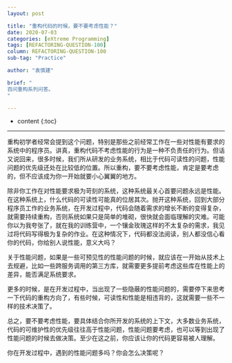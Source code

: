 ```yaml
---
layout: post

title: "重构代码的时候，要不要考虑性能？"
date: 2020-07-03
categories: [eXtreme Programming]
tags: [REFACTORING-QUESTION-100]
column: REFACTORING-QUESTION-100
sub-tag: "Practice"

author: "袁慎建"

brief: "
百问重构系列问答。
"

---
```


* content
{:toc}

---

重构初学者经常会提到这个问题，特别是那些之前经常工作在一些对性能有要求的系统中的程序员。讲真，重构代码不考虑性能的行为是一种不负责任的行为。但话又说回来，很多时候，我们所从研发的业务系统，相比于代码可读性的问题，性能问题的优先级还处在比较低的位置。所以重构，要不要考虑性能，肯定是要考虑的，但不应该成为你一开始就要小心翼翼的地方。

除非你工作在对性能要求极为苛刻的系统，这种系统最关心首要问题永远是性能。在这种系统上，什么代码的可读性可能真的位居其次。抛开这种系统，回到大部分程序员工作的业务系统，在开发过程中，代码会随着需求的增长不断的变得复杂，就需要持续重构，否则系统如果只是简单的堆砌，很快就会面临理解的灾难。可能你以为我夸张了，就在我的训练营中，一个镶金玫瑰这样的不太复杂的需求，我见过将代码写得极为复杂的作业。在这种情况下，代码都没法阅读，别人都没信心看你的代码，你给别人说性能，意义大吗？

关于性能问题，如果是一些可预见性的性能问题的时候，就应该在一开始从技术上去规避，比如一些跨服务调用的第三方库，就需要更多提前考虑这些库在性能上的差异，能否满足系统要求。

更多的时候，是在开发过程中，当出现了一些隐蔽的性能问题的，需要停下来思考一下代码的重构方向了，有些时候，可读性和性能是相违背的，这就需要一些不一样的技术决策了。

总之，要不要考虑性能，要具体结合你所开发的系统的上下文，大多数业务系统，代码的可维护性的优先级往往高于性能问题，性能问题要考虑，也可以等到出现了性能问题的时候去做决策。至少在这之前，你应该让你的代码更容易被人理解。

你在开发过程中，遇到的性能问题多吗？你会怎么决策呢？

